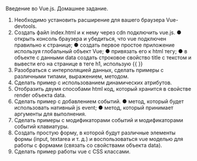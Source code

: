 Введение во Vue.js. Домашнее задание.
1) Необходимо установить расширение для вашего браузера Vue-
devtools.
2) Создать файл index.html и к нему через cdn подключить vue.js.
● открыть консоль браузера и убедиться, что vue подключен
правильно к странице;
● создать первое простое приложение используя глобальный
объект Vue;
● привязать его к html тегу;
● в объекте с данными data создать строковое свойство title с
текстом и вывести его на странице в теге h1, использую {{ }}
3) Разобраться с интерполяцией данных, сделать примеры с
различными типами, выражением, методом.
4) Сделать пример с использованием динамических атрибутов.
5) Отобразить двумя способами html код, который хранится в свойстве
render объекта data.
6) Сделать пример с добавлением событий.
● метод, который будет использовать нативный js event;
● метод, который принимает аргументы для выполнения.
7) Сделать примеры с модификаторами событий и модификаторами
событий клавиатуры.
8) Создать простую форму, в которой будут различные элементы
формы (input, textarea и т. д.) и воспользоваться vue моделью для
работы с формами (связать со свойствами объекта data).
9) Сделать пример работы vue с CSS классами.